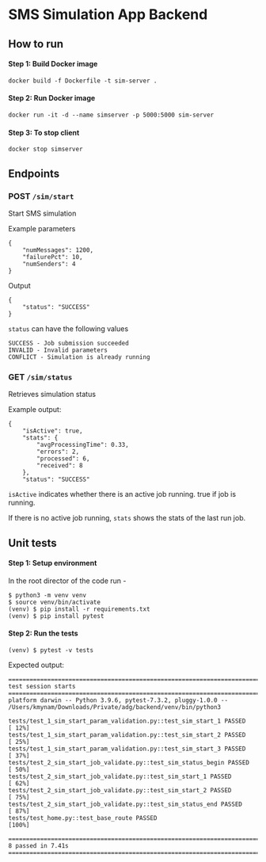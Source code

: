 
# SMS Simulation App Backend

## How to run

#### Step 1: Build Docker image

`docker build -f Dockerfile -t sim-server .`

#### Step 2: Run Docker image

`docker run -it -d --name simserver -p 5000:5000 sim-server`

#### Step 3: To stop client

`docker stop simserver`


## Endpoints

### POST `/sim/start`
Start SMS simulation

Example parameters
```
{
    "numMessages": 1200,
    "failurePct": 10,
    "numSenders": 4
}
```

Output
```
{
    "status": "SUCCESS"
}
```
`status` can  have the following values
```
SUCCESS - Job submission succeeded
INVALID - Invalid parameters
CONFLICT - Simulation is already running
```
### GET `/sim/status`
Retrieves simulation status

Example output:
```
{
    "isActive": true,
    "stats": {
        "avgProcessingTime": 0.33,
        "errors": 2,
        "processed": 6,
        "received": 8
    },
    "status": "SUCCESS"
```
`isActive` indicates whether there is an active job running. true if job is running.

If there is no active job running, `stats` shows the stats of the last run job. 

## Unit tests


#### Step 1: Setup environment

In the root director of the code run -
```
$ python3 -m venv venv
$ source venv/bin/activate
(venv) $ pip install -r requirements.txt
(venv) $ pip install pytest
```

#### Step 2: Run the tests
```
(venv) $ pytest -v tests
```
Expected output:

```
=========================================================================================================== test session starts ============================================================================================================
platform darwin -- Python 3.9.6, pytest-7.3.2, pluggy-1.0.0 -- /Users/kmynam/Downloads/Private/adg/backend/venv/bin/python3                                                                                                                                                                                                                      

tests/test_1_sim_start_param_validation.py::test_sim_start_1 PASSED                                                                                                                                                                  [ 12%]
tests/test_1_sim_start_param_validation.py::test_sim_start_2 PASSED                                                                                                                                                                  [ 25%]
tests/test_1_sim_start_param_validation.py::test_sim_start_3 PASSED                                                                                                                                                                  [ 37%]
tests/test_2_sim_start_job_validate.py::test_sim_status_begin PASSED                                                                                                                                                                 [ 50%]
tests/test_2_sim_start_job_validate.py::test_sim_start_1 PASSED                                                                                                                                                                      [ 62%]
tests/test_2_sim_start_job_validate.py::test_sim_start_2 PASSED                                                                                                                                                                      [ 75%]
tests/test_2_sim_start_job_validate.py::test_sim_status_end PASSED                                                                                                                                                                   [ 87%]
tests/test_home.py::test_base_route PASSED                                                                                                                                                                                           [100%]

============================================================================================================ 8 passed in 7.41s =============================================================================================================

```
